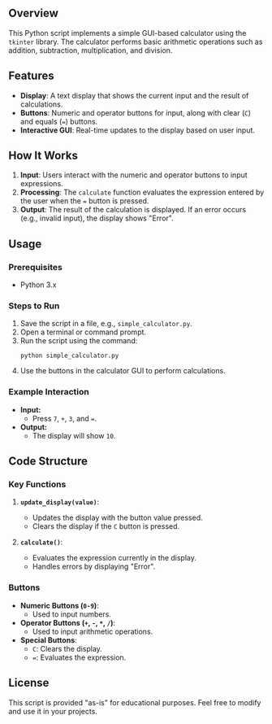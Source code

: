 ## Overview
This Python script implements a simple GUI-based calculator using the `tkinter` library. The calculator performs basic arithmetic operations such as addition, subtraction, multiplication, and division.

## Features
- **Display**: A text display that shows the current input and the result of calculations.
- **Buttons**: Numeric and operator buttons for input, along with clear (`C`) and equals (`=`) buttons.
- **Interactive GUI**: Real-time updates to the display based on user input.

## How It Works
1. **Input**: Users interact with the numeric and operator buttons to input expressions.
2. **Processing**: The `calculate` function evaluates the expression entered by the user when the `=` button is pressed.
3. **Output**: The result of the calculation is displayed. If an error occurs (e.g., invalid input), the display shows "Error".

## Usage
### Prerequisites
- Python 3.x

### Steps to Run
1. Save the script in a file, e.g., `simple_calculator.py`.
2. Open a terminal or command prompt.
3. Run the script using the command:
   ```
   python simple_calculator.py
   ```
4. Use the buttons in the calculator GUI to perform calculations.

### Example Interaction
- **Input:**
  - Press `7`, `+`, `3`, and `=`.
- **Output:**
  - The display will show `10`.

## Code Structure
### Key Functions
1. **`update_display(value)`**:
   - Updates the display with the button value pressed.
   - Clears the display if the `C` button is pressed.

2. **`calculate()`**:
   - Evaluates the expression currently in the display.
   - Handles errors by displaying "Error".

### Buttons
- **Numeric Buttons (`0-9`)**:
  - Used to input numbers.
- **Operator Buttons (`+`, `-`, `*`, `/`)**:
  - Used to input arithmetic operations.
- **Special Buttons**:
  - `C`: Clears the display.
  - `=`: Evaluates the expression.

## License
This script is provided "as-is" for educational purposes. Feel free to modify and use it in your projects.


